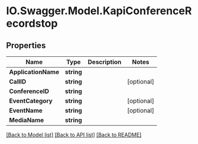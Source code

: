 # IO.Swagger.Model.KapiConferenceRecordstop
## Properties

Name | Type | Description | Notes
------------ | ------------- | ------------- | -------------
**ApplicationName** | **string** |  | 
**CallID** | **string** |  | [optional] 
**ConferenceID** | **string** |  | 
**EventCategory** | **string** |  | [optional] 
**EventName** | **string** |  | [optional] 
**MediaName** | **string** |  | 

[[Back to Model list]](../README.md#documentation-for-models) [[Back to API list]](../README.md#documentation-for-api-endpoints) [[Back to README]](../README.md)

